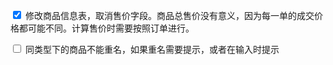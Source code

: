 <input type='checkbox' checked/> 修改商品信息表，取消售价字段。商品总售价没有意义，因为每一单的成交价格都可能不同。计算售价时需要按照订单进行。

<input type='checkbox'/> 同类型下的商品不能重名，如果重名需要提示，或者在输入时提示